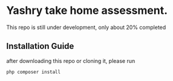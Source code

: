 # Yashry take home assessment.
This repo is still under development, only about 20% completed
## Installation Guide
after downloading this repo or cloning it, please run
```php
php composer install
```
